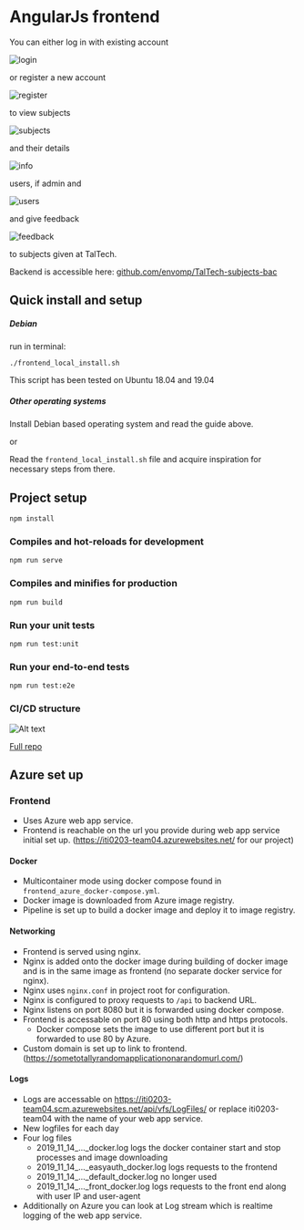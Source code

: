 # AngularJs frontend

You can either log in with existing account

![login](login.png)

or register a new account

![register](register.png)

to view subjects

![subjects](subjects.png)

and their details

![info](info.png)

users, if admin and

![users](users.png)

and give feedback

![feedback](feedback.png)

to subjects given at TalTech.

Backend is accessible here: [github.com/envomp/TalTech-subjects-bac](https://github.com/envomp/TalTech-subjects-back)

## Quick install and setup
##### Debian
run in terminal:
```
./frontend_local_install.sh
```
This script has been tested on Ubuntu 18.04 and 19.04
##### Other operating systems
Install Debian based operating system and read the guide above.
 
or 

Read the `frontend_local_install.sh` file and acquire inspiration 
for necessary steps from there.

## Project setup
```
npm install
```

### Compiles and hot-reloads for development
```
npm run serve
```

### Compiles and minifies for production
```
npm run build
```

### Run your unit tests
```
npm run test:unit
```

### Run your end-to-end tests
```
npm run test:e2e
```

### CI/CD structure
![Alt text](CICD.png "Title")

[Full repo](https://gitlab.cs.ttu.ee/envomp/iti0203-2019-project)

## Azure set up

### Frontend
- Uses Azure web app service.
- Frontend is reachable on the url you provide during web app service initial set up. (https://iti0203-team04.azurewebsites.net/ for our project) 
#### Docker 
- Multicontainer mode using docker compose found in `frontend_azure_docker-compose.yml`.
- Docker image is downloaded from Azure image registry.
- Pipeline is set up to build a docker image and deploy it to image registry.
#### Networking
- Frontend is served using nginx.
- Nginx is added onto the docker image during building of docker image and is in the same image as frontend (no separate docker service for nginx).
- Nginx uses `nginx.conf` in project root for configuration.
- Nginx is configured to proxy requests to `/api` to backend URL.
- Nginx listens on port 8080 but it is forwarded using docker compose.
- Frontend is accessable on port 80 using both http and https protocols.
    - Docker compose sets the image to use different port but it is forwarded to use 80 by Azure.
- Custom domain is set up to link to frontend. (https://sometotallyrandomapplicationonarandomurl.com/)
#### Logs
- Logs are accessable on https://iti0203-team04.scm.azurewebsites.net/api/vfs/LogFiles/ or replace iti0203-team04 with the name of your web app service.
- New logfiles for each day
- Four log files
    - 2019_11_14_..._docker.log logs the docker container start and stop processes and image downloading
    - 2019_11_14_..._easyauth_docker.log logs requests to the frontend
    - 2019_11_14_..._default_docker.log no longer used
    - 2019_11_14_..._front_docker.log logs requests to the front end along with user IP and user-agent
- Additionally on Azure you can look at Log stream which is realtime logging of the web app service.

